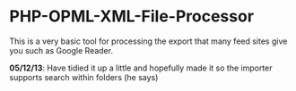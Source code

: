 PHP-OPML-XML-File-Processor
===========================

This is a very basic tool for processing the export that many feed sites give you such as Google Reader.

**05/12/13**: Have tidied it up a little and hopefully made it so the importer supports search within folders (he says)